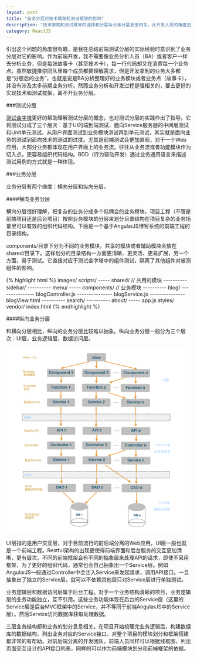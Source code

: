 ```yaml
---
layout: post
title: "业务分层对技术框架和测试框架的影响"
description: "技术架构和测试框架的选择和分层与业务分层息息相关，从开发人员的角度去理解业务分层对项目开发的影响非常重要"
category: ReactJS
---
```


引出这个问题的角度很有趣，是我在总结前端测试分层的实际经验时意识到了业务分层对它的影响。作为前端开发，我不需要像业务分析人员（BA）或者客户一样去分析业务，但是每张故事卡（甚至技术卡），每一行代码却又在消费每一个业务点。虽然敏捷推崇团队里每个成员都要理解需求，但是开发拿到的业务大多都是“分层后的业务”，也就是说是BA分析整理好的业务模块或者业务点（故事卡），并没有涉及太多前期业务分析。然而业务分析和开发过程是强相关的，要去更好的实现技术和测试框架，离不开业务分层。


###测试分层

[测试金字塔](http://martinfowler.com/bliki/TestPyramid.html)更好的帮助理解测试分层的概念，也对测试分层的实践作出了指导。它将测试分成了三个层次：基于UI的端到端测试、面向Service服务层的中间层测试和Unit单元测试。从用户界面测试到业务模块测试再到单元测试，其实就是面向业务的测试到面向技术的测试的过度。尤其是前端测试会更加直观，对于一个Web应用，大部分业务都体现在用户界面上的业务流。往往从业务流或者功能模块作为切入点，更容易组织代码结构。BDD（行为驱动开发）通过业务通用语言来描述测试用例的方式就是一种体现。

###业务分层

业务分层有两个维度：横向分层和纵向分层。

####横向业务分层

横向分层很好理解，把复杂的业务分成多个低耦合的业务模块。项目工程（不管是前端项目还是后台项目）按照业务模块的分层来划分目录结构在项目复杂的业务场景里可以有效的组织代码结构。下面是一个基于AngularJS博客系统的前端工程的目录结构。

components/目录下分为不同的业务模块，共享的模块或者辅助模块会放在shared/目录下。这样划分的目录结构一方面更清晰、更灵活、更易扩展，另一个方面，易于测试。它直接对应于测试金字塔中的组件测试，隔离了其他组件对被测组件的影响。

{% highlight html %}
images/
scripts/
----- shared/   // 共用的模块
---------- sidebar/
---------- menu/
----- components/   // 业务模块
---------- blog/
--------------- blogController.js
--------------- blogService.js
--------------- blogView.html
---------- search/
---------- about/
----- app.js
styles/
vendor/
index.html
{% endhighlight %}

####纵向业务分层

和横向分层相比，纵向的业务分层比较难以抽象。纵向业务分层一般分为三个层次：UI层，业务逻辑层，数据访问层。

![纵向业务分层](/images/2015-11-04-3-layer-Business-Framework.png)

UI层指的是用户交互层，对于目前流行的前后端分离的Web应用，UI层一般也就是一个前端工程。Restful架构的出现更使得前端界面和后台服务的交互更加清晰，更有层次。不同的前端框架会有不同的抽象层来处理API的请求，即使不采用框架，为了更好的组织代码，通常也会自己抽象出一个Service层。例如AngularJS一般通过Controller中会注入Service来发起请求，调用API接口。一旦抽象出了独立的Service层，就可以不依赖其他层只对Service层进行单独测试。

业务逻辑层和数据访问层属于后台工程。对于一个业务结构清晰的项目，业务逻辑层的业务功能独立，互不引用。这些业务功能体现在后台的Service层（这里的Service层是后台MVC框架中的Service，并不等同于前端AngularJS中的Service层）。然后Service访问数据库获取处理数据。

三层业务结构都和业务的划分息息相关。在项目开始梳理完业务逻辑后，构建数据库的数据结构、列出业务对应的Service接口，对整个项目的模块划分和框架搭建都非常的有帮助。对前后端分离的开发团队，前端人员同样可以根据线框图，列出页面交互设计的API接口列表，同样的可以作为前端模块划分和前端框架的依据。



